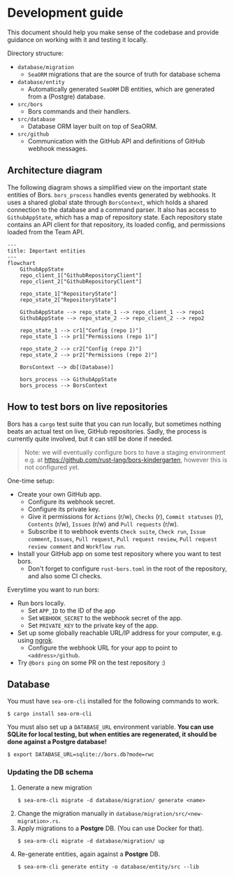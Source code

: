 # Development guide
This document should help you make sense of the codebase and provide
guidance on working with it and testing it locally.

Directory structure:
- `database/migration`
    - `SeaORM` migrations that are the source of truth for database schema
- `database/entity`
    - Automatically generated `SeaORM` DB entities, which are generated from a (Postgre) database.
- `src/bors`
    - Bors commands and their handlers.
- `src/database`
    - Database ORM layer built on top of SeaORM.
- `src/github`
    - Communication with the GitHub API and definitions of GitHub webhook messages.

## Architecture diagram
The following diagram shows a simplified view on the important state entities of Bors. `bors_process` handles events generated by webhooks. It uses a shared global state through `BorsContext`, which holds a shared connection to the database and a command parser. It also has access to `GithubAppState`, which has a map of repository state. Each repository state contains an API client for that repository, its loaded config, and permissions loaded from the Team API.

```mermaid
---
title: Important entities
---
flowchart
    GithubAppState
    repo_client_1["GithubRepositoryClient"]
    repo_client_2["GithubRepositoryClient"]

    repo_state_1["RepositoryState"]
    repo_state_2["RepositoryState"]

    GithubAppState --> repo_state_1 --> repo_client_1 --> repo1
    GithubAppState --> repo_state_2 --> repo_client_2 --> repo2

    repo_state_1 --> cr1["Config (repo 1)"]
    repo_state_1 --> pr1["Permissions (repo 1)"]

    repo_state_2 --> cr2["Config (repo 2)"]
    repo_state_2 --> pr2["Permissions (repo 2)"]

    BorsContext --> db[(Database)]

    bors_process --> GithubAppState
    bors_process --> BorsContext
```

## How to test bors on live repositories
Bors has a `cargo` test suite that you can run locally, but sometimes nothing beats an actual test on live, GitHub
repositories. Sadly, the process is currently quite involved, but it can still be done if needed.

> Note: we will eventually configure bors to have a staging environment e.g. at
> https://github.com/rust-lang/bors-kindergarten, however this is not configured yet.

One-time setup:
- Create your own GitHub app.
  - Configure its webhook secret.
  - Configure its private key.
  - Give it permissions for `Actions` (r/w), `Checks` (r), `Commit statuses` (r), `Contents` (r/w), `Issues` (r/w) and
  `Pull requests` (r/w).
  - Subscribe it to webhook events `Check suite`, `Check run`, `Issue comment`, `Issues`, `Pull request`,
    `Pull request review`, `Pull request review comment` and `Workflow run`.
- Install your GitHub app on some test repository where you want to test bors.
  - Don't forget to configure `rust-bors.toml` in the root of the repository, and also some CI checks.

Everytime you want to run bors:
- Run bors locally.
  - Set `APP_ID` to the ID of the app
  - Set `WEBHOOK_SECRET` to the webhook secret of the app.
  - Set `PRIVATE_KEY` to the private key of the app.
- Set up some globally reachable URL/IP address for your computer, e.g. using [ngrok](https://ngrok.com/).
  - Configure the webhook URL for your app to point to `<address>/github`.
- Try `@bors ping` on some PR on the test repository :)

## Database
You must have `sea-orm-cli` installed for the following commands to work.
```console
$ cargo install sea-orm-cli
```

You must also set up a `DATABASE_URL` environment variable. **You can use SQLite for local testing,
but when entities are regenerated, it should be done against a Postgre database!**
```console
$ export DATABASE_URL=sqlite://bors.db?mode=rwc
```

### Updating the DB schema
1) Generate a new migration
    ```console
    $ sea-orm-cli migrate -d database/migration/ generate <name>
    ```
2) Change the migration manually in `database/migration/src/<new-migration>.rs`.
3) Apply migrations to a **Postgre** DB. (You can use Docker for that).
    ```console
    $ sea-orm-cli migrate -d database/migration/ up
    ```
4) Re-generate entities, again against a **Postgre** DB.
    ```console
    $ sea-orm-cli generate entity -o database/entity/src --lib
    ```
